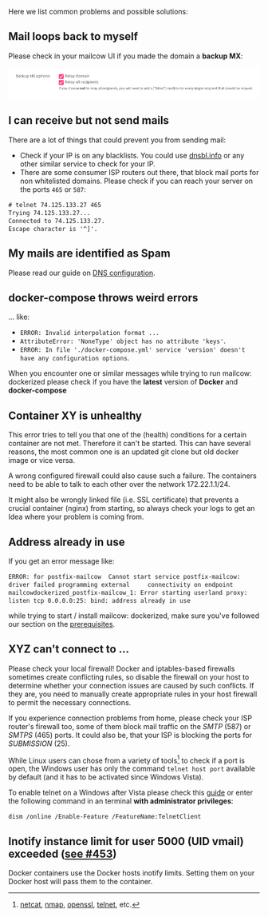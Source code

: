 Here we list common problems and possible solutions:

## Mail loops back to myself

Please check in your mailcow UI if you made the domain a **backup MX**:

![Check your MX Backup settings](images/mailcow-backupmx.png)

## I can receive but not send mails

There are a lot of things that could prevent you from sending mail:

- Check if your IP is on any blacklists. You could use [dnsbl.info](http://www.dnsbl.info/) or any other similar service to check for your IP.
- There are some consumer ISP routers out there, that block mail ports for non whitelisted domains. Please check if you can reach your server on the ports `465` or `587`:

```
# telnet 74.125.133.27 465
Trying 74.125.133.27...
Connected to 74.125.133.27.
Escape character is '^]'.
```

## My mails are identified as Spam

Please read our guide on [DNS configuration](prerequisite-dns.md).

## docker-compose throws weird errors

... like:

- `ERROR: Invalid interpolation format ...`
- `AttributeError: 'NoneType' object has no attribute 'keys'`.
- `ERROR: In file './docker-compose.yml' service 'version' doesn't have any configuration options`.

When you encounter one or similar messages while trying to run mailcow: dockerized please check if you have the **latest** version of **Docker** and **docker-compose**

## Container XY is unhealthy

This error tries to tell you that one of the (health) conditions for a certain container are not met. Therefore it can't be started. This can have several reasons, the most common one is an updated git clone but old docker image or vice versa.

A wrong configured firewall could also cause such a failure. The containers need to be able to talk to each other over the network 172.22.1.1/24.

It might also be wrongly linked file (i.e. SSL certificate) that prevents a crucial container (nginx) from starting, so always check your logs to get an Idea where your problem is coming from.


## Address already in use

If you get an error message like:

```
ERROR: for postfix-mailcow  Cannot start service postfix-mailcow: driver failed programming external     connectivity on endpoint mailcowdockerized_postfix-mailcow_1: Error starting userland proxy: listen tcp 0.0.0.0:25: bind: address already in use
```

while trying to start / install mailcow: dockerized, make sure you've followed our section on the [prerequisites](prerequisite-system/#firewall-ports).

## XYZ can't connect to ...

Please check your local firewall!
Docker and iptables-based firewalls sometimes create conflicting rules, so disable the firewall on your host to determine whether your connection issues are caused by such conflicts. If they are, you need to manually create appropriate rules in your host firewall to permit the necessary connections.

If you experience connection problems from home, please check your ISP router's firewall too, some of them block mail traffic on the *SMTP* (587) or *SMTPS* (465) ports. It could also be, that your ISP is blocking the ports for *SUBMISSION* (25).

While Linux users can chose from a variety of tools[^1] to check if a port is open, the Windows user has only the command `telnet host port` available by default (and it has to be activated since Windows Vista).

To enable telnet on a Windows after Vista please check this [guide](https://social.technet.microsoft.com/wiki/contents/articles/910.windows-7-enabling-telnet-client.aspx) or enter the following command in an terminal **with administrator privileges**:

```
dism /online /Enable-Feature /FeatureName:TelnetClient
```

## Inotify instance limit for user 5000 (UID vmail) exceeded ([see #453](https://github.com/mailcow/mailcow-dockerized/issues/453#issuecomment-314711232))

Docker containers use the Docker hosts inotify limits. Setting them on your Docker host will pass them to the container.




[^1]: [netcat](https://linux.die.net/man/1/nc), [nmap](https://linux.die.net/man/1/nmap), [openssl](https://wiki.openssl.org/index.php/Manual:S_client(1)), [telnet](https://linux.die.net/man/1/telnet), etc.
